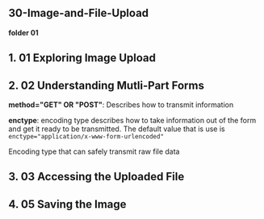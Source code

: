 ## 30-Image-and-File-Upload

**folder 01**

## 1. 01 Exploring Image Upload

## 2. 02 Understanding Mutli-Part Forms

**method="GET" OR "POST"**: Describes how to transmit information

**enctype**: encoding type describes how to take information out of the form and get it ready to be transmitted. The default value that is use is `enctype="application/x-www-form-urlencoded"`

Encoding type that can safely transmit raw file data

## 3. 03 Accessing the Uploaded File

## 4. 05 Saving the Image